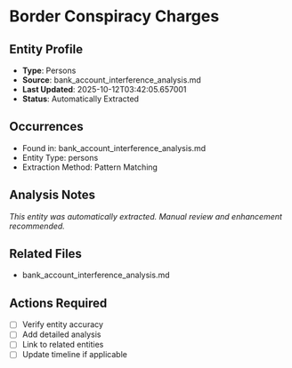 # Border Conspiracy Charges

## Entity Profile
- **Type**: Persons
- **Source**: bank_account_interference_analysis.md
- **Last Updated**: 2025-10-12T03:42:05.657001
- **Status**: Automatically Extracted

## Occurrences
- Found in: bank_account_interference_analysis.md
- Entity Type: persons
- Extraction Method: Pattern Matching

## Analysis Notes
*This entity was automatically extracted. Manual review and enhancement recommended.*

## Related Files
- bank_account_interference_analysis.md

## Actions Required
- [ ] Verify entity accuracy
- [ ] Add detailed analysis
- [ ] Link to related entities
- [ ] Update timeline if applicable
